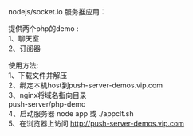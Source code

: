 nodejs/socket.io 服务推应用：

提供两个php的demo : <br/>
	1、聊天室 <br/>
	2、订阅器 <br/>

使用方法:<br/>
	1、下载文件并解压<br/>
	2、绑定本机host到push-server-demos.vip.com <br/>
	3、nginx将域名指向目录 <br/> 
		push-server/php-demo <br/>
	4、启动服务器 node app 或 ./appclt.sh <br/>
	5、在浏览器上访问 http://push-server-demos.vip.com <br/>